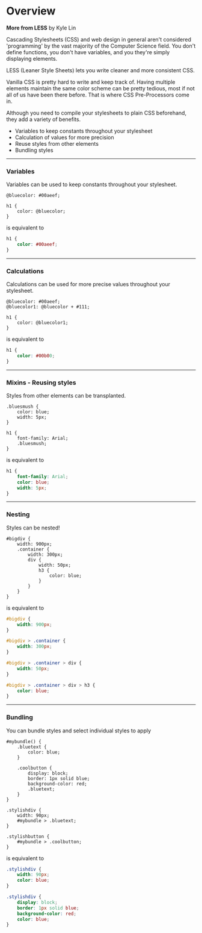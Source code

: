 # Overview

**More from LESS** by Kyle Lin

Cascading Stylesheets (CSS) and web design in general aren't considered 'programming' by the vast majority of the Computer Science field. You don't define functions, you don't have variables, and you they're simply displaying elements.

LESS (Leaner Style Sheets) lets you write cleaner and more consistent CSS.

Vanilla CSS is pretty hard to write and keep track of. Having multiple elements maintain the same color scheme can be pretty tedious, most if not all of us have been there before. That is where CSS Pre-Processors come in.

Although you need to compile your stylesheets to plain CSS beforehand, they add a variety of benefits.

* Variables to keep constants throughout your stylesheet
* Calculation of values for more precision
* Reuse styles from other elements
* Bundling styles

---

### Variables

Variables can be used to keep constants throughout your stylesheet.

```less
@bluecolor: #00aeef;

h1 {
    color: @bluecolor;
}
```

is equivalent to

```css
h1 {
    color: #00aeef;
}
```

---

### Calculations

Calculations can be used for more precise values throughout your stylesheet.

```less
@bluecolor: #00aeef;
@bluecolor1: @bluecolor + #111; 

h1 {
    color: @bluecolor1;
}
```

is equivalent to

```css
h1 {
    color: #00b00;
}
```

---

### Mixins - Reusing styles

Styles from other elements can be transplanted.

```less
.bluesmush {
    color: blue;
    width: 5px;
}

h1 {
    font-family: Arial;
    .bluesmush;
}
```

is equivalent to

```css
h1 {
    font-family: Arial;
    color: blue;
    width: 5px;
}
```

---

### Nesting

Styles can be nested!

```less
#bigdiv {
    width: 900px;
    .container {
        width: 300px;
        div {
            width: 50px;
            h3 {
                color: blue;
            }
        }
    }
}
```

is equivalent to

```css
#bigdiv {
    width: 900px;
}

#bigdiv > .container {
    width: 300px;
}

#bigdiv > .container > div {
    width: 50px;
}

#bigdiv > .container > div > h3 {
    color: blue;
}
```

---

### Bundling

You can bundle styles and select individual styles to apply

```less
#mybundle() {
    .bluetext {
        color: blue;
    }

    .coolbutton {
        display: block;
        border: 1px solid blue;
        background-color: red;
        .bluetext;
    }
}

.stylishdiv {
    width: 90px;
    #mybundle > .bluetext;
}

.stylishbutton {
    #mybundle > .coolbutton;
}
```

is equivalent to

```css
.stylishdiv {
    width: 90px;
    color: blue;
}

.stylishdiv {
    display: block;
    border: 1px solid blue;
    background-color: red;
    color: blue;
}
```
